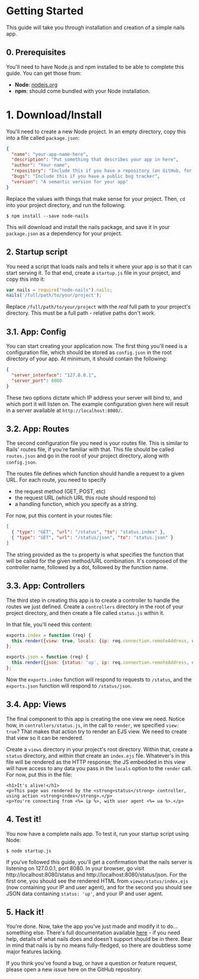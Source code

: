 # Getting Started
This guide will take you through installation and creation of a simple nails app.

## 0. Prerequisites
You'll need to have Node.js and npm installed to be able to complete this guide. You can get those from:

 - **Node**: [nodejs.org](https://nodejs.org/en/download/current/)
 - **npm**: should come bundled with your Node installation.

# 1. Download/Install
You'll need to create a new Node project. In an empty directory, copy this into a file called `package.json`:

```json
{
  "name": "your-app-name-here",
  "description": "Put something that describes your app in here",
  "author": "Your name",
  "repository": "Include this if you have a repository (on GitHub, for example)",
  "bugs": "Include this if you have a public bug tracker",
  "version": "A semantic version for your app"
}
```

Replace the values with things that make sense for your project. Then, `cd` into your project directory, and run the
following:

    $ npm install --save node-nails

This will download and install the nails package, and save it in your `package.json` as a dependency for your project.

## 2. Startup script
You need a script that loads nails and tells it where your app is so that it can start serving it. To that end, create a
`startup.js` file in your project, and copy this into it:

```js
var nails = require("node-nails").nails;
nails('/full/path/to/your/project');
```

Replace `/full/path/to/your/project` with the *real* full path to your project's directory. This must be a full path -
relative paths don't work.

## 3.1. App: Config
You can start creating your application now. The first thing you'll need is a configuration file, which should be stored
as `config.json` in the root directory of your app. At minimum, it should contain the following:

```json
{
  "server_interface": "127.0.0.1",
  "server_port": 8080
}
```

These two options dictate which IP address your server will bind to, and which port it will listen on. The example
configuration given here will result in a server available at `http://localhost:8080/`.

## 3.2. App: Routes
The second configuration file you need is your routes file. This is similar to Rails' routes file, if you're familiar
with that. This file should be called `routes.json` and go in the root of your project directory, along with
`config.json`.

The routes file defines which function should handle a request to a given URL. For each route, you need to specify

 - the request method (GET, POST, etc)
 - the request URL (which URL this route should respond to)
 - a handling function, which you specify as a string.

For now, put this content in your routes file:

```json
[
  { "type": "GET", "url": "/status", "to": "status.index" },
  { "type": "GET", "url": "/status/json", "to": "status.json" }
]
```

The string provided as the `to` property is what specifies the function that will be called for the given method/URL
combination. It's composed of the controller name, followed by a dot, followed by the function name.

## 3.3. App: Controllers
The third step in creating this app is to create a controller to handle the routes we just defined. Create a
`controllers` directory in the root of your project directory, and then create a file called `status.js` within it.

In that file, you'll need this content:

```js
exports.index = function (req) {
  this.render({view: true, locals: {ip: req.connection.remoteAddress, ua: req.headers['user-agent']}});
};

exports.json = function (req) {
  this.render({json: {status: 'up', ip: req.connection.remoteAddress, ua: req.headers['user-agent']}});
};
```

Now the `exports.index` function will respond to requests to `/status`, and the `exports.json` function will respond to
`/status/json`.

## 3.4. App: Views
The final component to this app is creating the one view we need. Notice how, in `controllers/status.js`, in the call
to `render`, we specified `view: true`? That makes that action try to render an EJS view. We need to create that view so
it can be rendered.

Create a `views` directory in your project's root directory. Within that, create a `status` directory, and within *that*
create an `index.ejs` file. Whatever's in this file will be rendered as the HTTP response; the JS embedded in this view
will have access to any data you pass in the `locals` option to the `render` call. For now, put this in the file:

```ejs
<h1>It's alive!</h1>
<p>This page was rendered by the <strong>status</strong> controller, using action <strong>index</strong>.</p>
<p>You're connecting from <%= ip %>, with user agent <%= ua %>.</p>
```

## 4. Test it!
You now have a complete nails app. To test it, run your startup script using Node:

    $ node startup.js

If you've followed this guide, you'll get a confirmation that the nails server is listening on 127.0.0.1, port 8080.
In your browser, go visit http://localhost:8080/status and http://localhost:8080/status/json. For the first one, you
should see the rendered HTML from `views/status/index.ejs` (now containing your IP and user agent), and for the second
you should see JSON data containing `status: 'up'`, and your IP and user agent.

## 5. Hack it!
You're done. Now, take the app you've just made and modify it to do... something else. There's full documentation
available [here](https://github.com/ArtOfCode-/nails/blob/master/docs/README.md) - if you need help, details of what nails
does and doesn't support should be in there. Bear in mind that nails is by no means fully-fledged, so there are
doubtless some major features lacking.

If you think you've found a bug, or have a question or feature request, please open a new issue here on the GitHub
repository.
